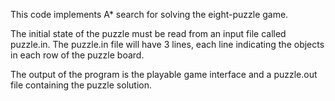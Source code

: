 This code implements A* search for solving the eight-puzzle game.


The initial state of the puzzle must be read from an input file called puzzle.in. The puzzle.in file will have 3 lines, each line indicating the objects in each row of the puzzle board.

The output of the program is the playable game interface and a puzzle.out file containing the puzzle solution.
